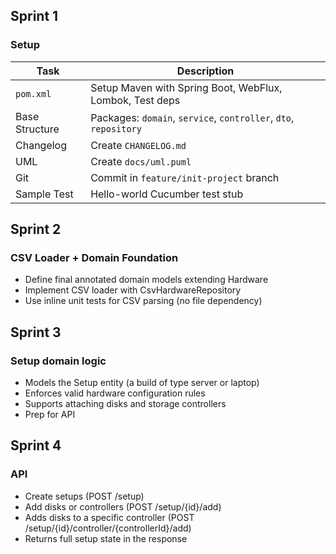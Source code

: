 ## Sprint 1
### Setup
| Task     | Description                                                      |
| -------- | ---------------------------------------------------------------- |
| `pom.xml` | Setup Maven with Spring Boot, WebFlux, Lombok, Test deps         |
| Base Structure | Packages: `domain`, `service`, `controller`, `dto`, `repository` |
| Changelog | Create `CHANGELOG.md`                                            |
| UML      | Create `docs/uml.puml`                                           |
| Git      | Commit in `feature/init-project` branch                          |
| Sample Test | Hello-world Cucumber test stub                                   |

## Sprint 2
### CSV Loader + Domain Foundation
- Define final annotated domain models extending Hardware
- Implement CSV loader with CsvHardwareRepository
- Use inline unit tests for CSV parsing (no file dependency)

## Sprint 3
### Setup domain logic
- Models the Setup entity (a build of type server or laptop)
- Enforces valid hardware configuration rules
- Supports attaching disks and storage controllers
- Prep for API

## Sprint 4
### API
- Create setups (POST /setup)
- Add disks or controllers (POST /setup/{id}/add)
- Adds disks to a specific controller (POST /setup/{id}/controller/{controllerId}/add)
- Returns full setup state in the response